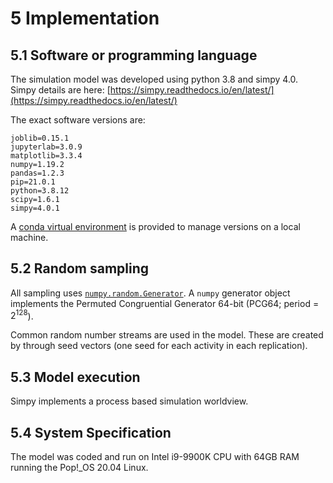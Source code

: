 # 5 Implementation

## 5.1 Software or programming language

The simulation model was developed using python 3.8 and simpy 4.0.  Simpy details are here: [https://simpy.readthedocs.io/en/latest/](https://simpy.readthedocs.io/en/latest/)

The exact software versions are:

```
joblib=0.15.1
jupyterlab=3.0.9
matplotlib=3.3.4
numpy=1.19.2
pandas=1.2.3
pip=21.0.1
python=3.8.12
scipy=1.6.1
simpy=4.0.1
```

A [conda virtual environment](https://github.com/TomMonks/treatment-centre-sim/blob/main/binder/environment.yml) is provided to manage versions on a local machine.

## 5.2 Random sampling 

All sampling uses [`numpy.random.Generator`](https://numpy.org/doc/stable/reference/random/generator.html).  A `numpy` generator object implements the Permuted Congruential Generator 64-bit (PCG64; period = $2^{128}$).

Common random number streams are used in the model.  These are created by through seed vectors (one seed for each activity in each replication).

## 5.3 Model execution

Simpy implements a process based simulation worldview.

## 5.4 System Specification

The model was coded and run on Intel i9-9900K CPU with 64GB RAM running the Pop!_OS 20.04 Linux.